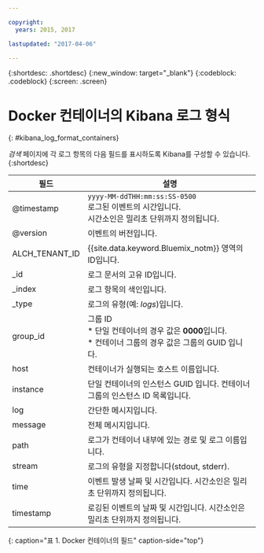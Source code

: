 ```yaml
---

copyright:
  years: 2015, 2017

lastupdated: "2017-04-06"

---
```



{:shortdesc: .shortdesc}
{:new_window: target="_blank"}
{:codeblock: .codeblock}
{:screen: .screen}


# Docker 컨테이너의 Kibana 로그 형식
{: #kibana_log_format_containers}

*검색* 페이지에 각 로그 항목의 다음 필드를 표시하도록 Kibana를 구성할 수 있습니다.
{:shortdesc}

| 필드  | 설명 |
|-------|-------------|
| @timestamp | `yyyy-MM-ddTHH:mm:ss:SS-0500`  <br> 로그된 이벤트의 시간입니다. <br> 시간소인은 밀리초 단위까지 정의됩니다.  |
| @version | 이벤트의 버전입니다. |
| ALCH_TENANT_ID | {{site.data.keyword.Bluemix_notm}} 영역의 ID입니다. |
| \_id | 로그 문서의 고유 ID입니다. |
| \_index | 로그 항목의 색인입니다. |
| \_type | 로그의 유형(예: *logs*)입니다. |
| group_id | 그룹 ID<br> * 단일 컨테이너의 경우 값은 **0000**입니다. <br> * 컨테이너 그룹의 경우 값은 그룹의 GUID 입니다.  |
| host | 컨테이너가 실행되는 호스트 이름입니다. |
| instance | 단일 컨테이너의 인스턴스 GUID 입니다. 컨테이너 그룹의 인스턴스 ID 목록입니다.|
| log | 간단한 메시지입니다. |
| message | 전체 메시지입니다. |
| path | 로그가 컨테이너 내부에 있는 경로 및 로그 이름입니다. |
| stream | 로그의 유형을 지정합니다(stdout, stderr). |
| time | 이벤트 발생 날짜 및 시간입니다. 시간소인은 밀리초 단위까지 정의됩니다. |
| timestamp | 로깅된 이벤트의 날짜 및 시간입니다. 시간소인은 밀리초 단위까지 정의됩니다.  |
{: caption="표 1. Docker 컨테이너의 필드" caption-side="top"}


